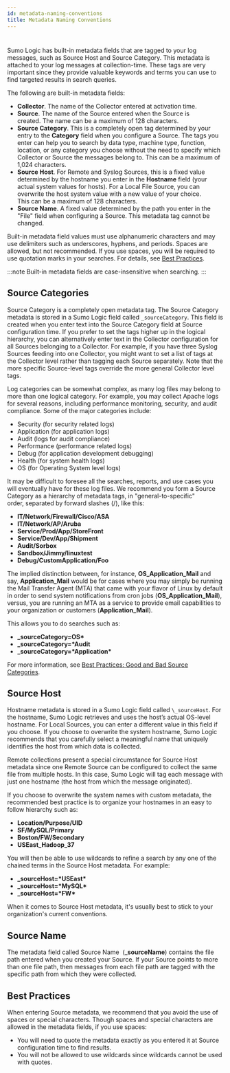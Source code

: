 ```yaml
---
id: metadata-naming-conventions
title: Metadata Naming Conventions
---
```


#

Sumo Logic has built-in metadata fields that are tagged to your log messages, such as Source Host and Source Category. This metadata is attached to your log messages at collection-time. These tags are very important since they provide valuable keywords and terms you can use to find targeted results in search queries. 

The following are built-in metadata fields:

 * **Collector**. The name of the Collector entered at activation time.
 * **Source**. The name of the Source entered when the Source is created. The name can be a maximum of 128 characters.
 * **Source Category**. This is a completely open tag determined by your entry to the **Category** field when you configure a Source. The tags you enter can help you to search by data type, machine type, function, location, or any category you choose without the need to specify which Collector or Source the messages belong to. This can be a maximum of 1,024 characters.
 * **Source Host**. For Remote and Syslog Sources, this is a fixed value determined by the hostname you enter in the **Hostname** field (your actual system values for hosts). For a Local File Source, you can overwrite the host system value with a new value of your choice. This can be a maximum of 128 characters.
 * **Source Name**. A fixed value determined by the path you enter in the "File" field when configuring a Source. This metadata tag cannot be changed.

Built-in metadata field values must use alphanumeric characters and may use delimiters such as underscores, hyphens, and periods. Spaces are allowed, but not recommended. If you use spaces, you will be required to use quotation marks in your searches. For details, see [Best Practices](#best-practices). 

:::note
Built-in metadata fields are case-insensitive when searching.
:::

## Source Categories

Source Category is a completely open metadata tag. The Source Category metadata is stored in a Sumo Logic field called `_sourceCategory`. This field is created when you enter text into the Source Category field at Source configuration time. If you prefer to set the tags higher up in the logical hierarchy, you can alternatively enter text in the Collector configuration for all Sources belonging to a Collector. For example, if you have three Syslog Sources feeding into one Collector, you might want to set a list of tags at the Collector level rather than tagging each Source separately. Note that the more specific Source-level tags override the more general Collector level tags. 

Log categories can be somewhat complex, as many log files may belong to more than one logical category. For example, you may collect Apache logs for several reasons, including performance monitoring, security, and audit compliance. Some of the major categories include:

 * Security (for security related logs)
 * Application (for application logs)
 * Audit (logs for audit compliance)
 * Performance (performance related logs)
 * Debug (for application development debugging)
 * Health (for system health logs)
 * OS (for Operating System level logs)

It may be difficult to foresee all the searches, reports, and use cases you will eventually have for these log files. We recommend you form a Source Category as a hierarchy of metadata tags, in "general-to-specific" order, separated by forward slashes (/), like this:

 * **IT/Network/Firewall/Cisco/ASA**
 * **IT/Network/AP/Aruba**
 * **Service/Prod/App/StoreFront**
 * **Service/Dev/App/Shipment**
 * **Audit/Sorbox**
 * **Sandbox/Jimmy/linuxtest**
 * **Debug/CustomApplication/Foo**

The implied distinction between, for instance, **OS_Application_Mail** and say, **Application_Mail** would be for cases where you may simply be running the Mail Transfer Agent (MTA) that came with your flavor of Linux by default in order to send system notifications from cron jobs (**OS_Application_Mail**), versus, you are running an MTA as a service to provide email capabilities to your organization or customers (**Application_Mail**).

This allows you to do searches such as:

 * **\_sourceCategory=OS\***
 * **\_sourceCategory=\*Audit**
 * **\_sourceCategory=\*Application\***

For more information, see [Best Practices: Good and Bad Source Categories](../../design-deployment/best-practices-source-categories.md). 

## Source Host

Hostname metadata is stored in a Sumo Logic field called `\_sourceHost`. For the hostname, Sumo Logic retrieves and uses the host’s actual OS-level hostname. For Local Sources, you can enter a different value in this field if you choose. If you choose to overwrite the system hostname, Sumo Logic recommends that you carefully select a meaningful name that uniquely identifies the host from which data is collected. 

Remote collections present a special circumstance for Source Host metadata since one Remote Source can be configured to collect the same file from multiple hosts. In this case, Sumo Logic will tag each message with just one hostname (the host from which the message originated).

If you choose to overwrite the system names with custom metadata, the recommended best practice is to organize your hostnames in an easy to follow hierarchy such as:

 * **Location/Purpose/UID**
 * **SF/MySQL/Primary**
 * **Boston/FW/Secondary**
 * **USEast_Hadoop_37**

You will then be able to use wildcards to refine a search by any one of the chained terms in the Source Host metadata. For example:

 * **\_sourceHost=\*USEast\***
 * **\_sourceHost=\*MySQL\***
 * **\_sourceHost=\*FW\***

When it comes to Source Host metadata, it's usually best to stick to your organization's current conventions. 

## Source Name

The metadata field called Source Name  (\_**sourceName**) contains the file path entered when you created your Source. If your Source points to more than one file path, then messages from each file path are tagged with the specific path from which they were collected.

## Best Practices

When entering Source metadata, we recommend that you avoid the use of spaces or special characters. Though spaces and special characters are allowed in the metadata fields, if you use spaces:

 * You will need to quote the metadata exactly as you entered it at Source configuration time to find results.
 * You will not be allowed to use wildcards since wildcards cannot be used with quotes.
